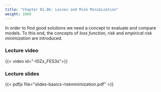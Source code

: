 ```yaml
---
title: "Chapter 01.06: Losses and Risk Minimization"
weight: 1060
---
```

In order to find good solutions we need a concept to evaluate and compare models. To this end, the concepts of *loss function*, *risk* and *empirical risk minimization* are introduced.

<!--more-->

### Lecture video

{{< video id="-t0Zx_FES3s">}}

### Lecture slides

{{< pdfjs file="slides-basics-riskminimization.pdf" >}}